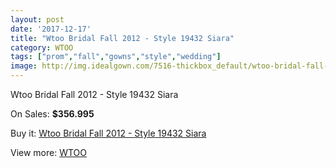 ```yaml
---
layout: post
date: '2017-12-17'
title: "Wtoo Bridal Fall 2012 - Style 19432 Siara"
category: WTOO
tags: ["prom","fall","gowns","style","wedding"]
image: http://img.idealgown.com/7516-thickbox_default/wtoo-bridal-fall-2012-style-19432-siara.jpg
---
```

Wtoo Bridal Fall 2012 - Style 19432 Siara

On Sales: **$356.995**
<a href="https://www.idealgown.com/en/wtoo/3181-wtoo-bridal-fall-2012-style-19432-siara.html"><amp-img layout="responsive" width="600" height="600" src="//img.idealgown.com/7516-thickbox_default/wtoo-bridal-fall-2012-style-19432-siara.jpg" alt="Wtoo Bridal Fall 2012 - Style 19432 Siara 0" /></a>
<a href="https://www.idealgown.com/en/wtoo/3181-wtoo-bridal-fall-2012-style-19432-siara.html"><amp-img layout="responsive" width="600" height="600" src="//img.idealgown.com/7517-thickbox_default/wtoo-bridal-fall-2012-style-19432-siara.jpg" alt="Wtoo Bridal Fall 2012 - Style 19432 Siara 1" /></a>

Buy it: [Wtoo Bridal Fall 2012 - Style 19432 Siara](https://www.idealgown.com/en/wtoo/3181-wtoo-bridal-fall-2012-style-19432-siara.html "Wtoo Bridal Fall 2012 - Style 19432 Siara")

View more: [WTOO](https://www.idealgown.com/en/39-wtoo "WTOO")